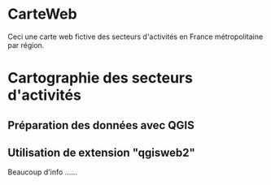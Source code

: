 # CarteWeb
Ceci une carte web fictive des secteurs d'activités en France métropolitaine par région. 

# Cartographie des secteurs d'activités 

## Préparation des données avec QGIS

## Utilisation de extension "qgisweb2" 
Beaucoup d'info ......

